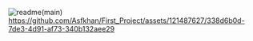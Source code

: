 
![readme(main)](https://github.com/Asfkhan/First_Project/assets/121487627/c656040a-077d-4099-954c-3f364941d346)
https://github.com/Asfkhan/First_Project/assets/121487627/338d6b0d-7de3-4d91-af73-340b132aee29



